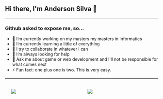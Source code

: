 ## Hi there, I'm Anderson Silva 👋

<hr>

### Github asked to expose me, so...

- 🔭 I’m currently working on my masters my masters in informatics
- 🌱 I’m currently learning a little of everything
- 👯 I try to collaborate in whatever I can
- 🤔 I’m always looking for help
- 💬 Ask me about game or web development and I'll not be responsible for what comes next
- ⚡ Fun fact: one plus one is two. This is very easy.

<hr>

<div style="display: flex">
  <a href="https://github.com/andsfonseca" style="flex: 1; margin:20px">
    <img align="center" src="https://github-readme-stats.vercel.app/api?username=andsfonseca&theme=default&show_icons=true&count_private=true&include_all_commits=True&line_height=24.5" />
  </a>
  <a href="https://github.com/andsfonseca" style="flex: 1; margin:20px">
    <img align="center" src="https://github-readme-stats.vercel.app/api/top-langs/?username=andsfonseca&layout=compact&langs_count=8" /> 
  </a>
</div>
<!--
**andsfonseca/andsfonseca** is a ✨ _special_ ✨ repository because its `README.md` (this file) appears on your GitHub profile.
-->
